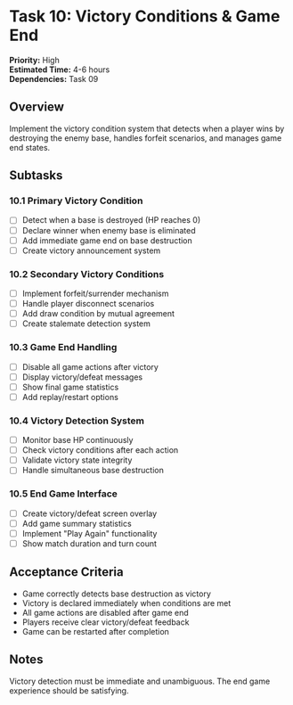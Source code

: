 # Task 10: Victory Conditions & Game End

**Priority:** High  
**Estimated Time:** 4-6 hours  
**Dependencies:** Task 09  

## Overview
Implement the victory condition system that detects when a player wins by destroying the enemy base, handles forfeit scenarios, and manages game end states.

## Subtasks

### 10.1 Primary Victory Condition
- [ ] Detect when a base is destroyed (HP reaches 0)
- [ ] Declare winner when enemy base is eliminated
- [ ] Add immediate game end on base destruction
- [ ] Create victory announcement system

### 10.2 Secondary Victory Conditions
- [ ] Implement forfeit/surrender mechanism
- [ ] Handle player disconnect scenarios
- [ ] Add draw condition by mutual agreement
- [ ] Create stalemate detection system

### 10.3 Game End Handling
- [ ] Disable all game actions after victory
- [ ] Display victory/defeat messages
- [ ] Show final game statistics
- [ ] Add replay/restart options

### 10.4 Victory Detection System
- [ ] Monitor base HP continuously
- [ ] Check victory conditions after each action
- [ ] Validate victory state integrity
- [ ] Handle simultaneous base destruction

### 10.5 End Game Interface
- [ ] Create victory/defeat screen overlay
- [ ] Add game summary statistics
- [ ] Implement "Play Again" functionality
- [ ] Show match duration and turn count

## Acceptance Criteria
- Game correctly detects base destruction as victory
- Victory is declared immediately when conditions are met
- All game actions are disabled after game end
- Players receive clear victory/defeat feedback
- Game can be restarted after completion

## Notes
Victory detection must be immediate and unambiguous. The end game experience should be satisfying.
